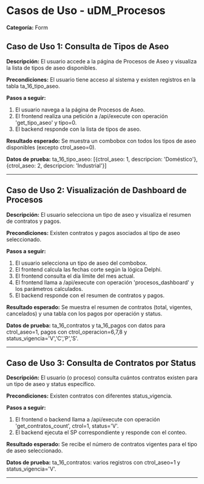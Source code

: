 # Casos de Uso - uDM_Procesos

**Categoría:** Form

## Caso de Uso 1: Consulta de Tipos de Aseo

**Descripción:** El usuario accede a la página de Procesos de Aseo y visualiza la lista de tipos de aseo disponibles.

**Precondiciones:**
El usuario tiene acceso al sistema y existen registros en la tabla ta_16_tipo_aseo.

**Pasos a seguir:**
1. El usuario navega a la página de Procesos de Aseo.
2. El frontend realiza una petición a /api/execute con operación 'get_tipo_aseo' y tipo=0.
3. El backend responde con la lista de tipos de aseo.

**Resultado esperado:**
Se muestra un combobox con todos los tipos de aseo disponibles (excepto ctrol_aseo=0).

**Datos de prueba:**
ta_16_tipo_aseo: [{ctrol_aseo: 1, descripcion: 'Doméstico'}, {ctrol_aseo: 2, descripcion: 'Industrial'}]

---

## Caso de Uso 2: Visualización de Dashboard de Procesos

**Descripción:** El usuario selecciona un tipo de aseo y visualiza el resumen de contratos y pagos.

**Precondiciones:**
Existen contratos y pagos asociados al tipo de aseo seleccionado.

**Pasos a seguir:**
1. El usuario selecciona un tipo de aseo del combobox.
2. El frontend calcula las fechas corte según la lógica Delphi.
3. El frontend consulta el día límite del mes actual.
4. El frontend llama a /api/execute con operación 'procesos_dashboard' y los parámetros calculados.
5. El backend responde con el resumen de contratos y pagos.

**Resultado esperado:**
Se muestra el resumen de contratos (total, vigentes, cancelados) y una tabla con los pagos por operación y status.

**Datos de prueba:**
ta_16_contratos y ta_16_pagos con datos para ctrol_aseo=1, pagos con ctrol_operacion=6,7,8 y status_vigencia='V','C','P','S'.

---

## Caso de Uso 3: Consulta de Contratos por Status

**Descripción:** El usuario (o proceso) consulta cuántos contratos existen para un tipo de aseo y status específico.

**Precondiciones:**
Existen contratos con diferentes status_vigencia.

**Pasos a seguir:**
1. El frontend o backend llama a /api/execute con operación 'get_contratos_count', ctrol=1, status='V'.
2. El backend ejecuta el SP correspondiente y responde con el conteo.

**Resultado esperado:**
Se recibe el número de contratos vigentes para el tipo de aseo seleccionado.

**Datos de prueba:**
ta_16_contratos: varios registros con ctrol_aseo=1 y status_vigencia='V'.

---

